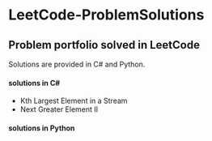 # LeetCode-ProblemSolutions
## Problem portfolio solved in LeetCode

Solutions are provided in C# and Python.

#### solutions in C#
- Kth Largest Element in a Stream
- Next Greater Element II

#### solutions in Python
